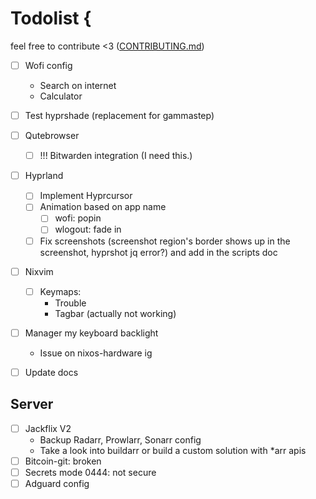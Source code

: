 # Todolist {

feel free to contribute <3 ([CONTRIBUTING.md](CONTRIBUTING.md))

- [ ] Wofi config
  - Search on internet
  - Calculator

- [ ] Test hyprshade (replacement for gammastep)

- [ ] Qutebrowser
  - [ ] !!! Bitwarden integration (I need this.)

- [ ] Hyprland
  - [ ] Implement Hyprcursor
  - [ ] Animation based on app name
    - [ ] wofi: popin
    - [ ] wlogout: fade in
  - [ ] Fix screenshots (screenshot region's border shows up in the screenshot, hyprshot jq error?) and add in the scripts doc

- [ ] Nixvim
  - [ ] Keymaps:
    - Trouble
    - Tagbar (actually not working)

- [ ] Manager my keyboard backlight
  - Issue on nixos-hardware ig

- [ ] Update docs

## Server

- [ ] Jackflix V2
  - Backup Radarr, Prowlarr, Sonarr config
  - Take a look into buildarr or build a custom solution with *arr apis
- [ ] Bitcoin-git: broken
- [ ] Secrets mode 0444: not secure
- [ ] Adguard config

